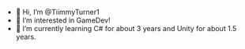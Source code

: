 - 👋 Hi, I’m @TiimmyTurner1
- 👀 I’m interested in GameDev!
- 🌱 I’m currently learning C# for about 3 years and Unity for about 1.5 years.

<!---
TiimmyTurner1/TiimmyTurner1 is a ✨ special ✨ repository because its `README.md` (this file) appears on your GitHub profile.
You can click the Preview link to take a look at your changes.
--->
